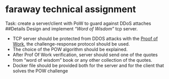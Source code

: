 # faraway technical assignment
Task: create a server/client with PoW to guard against DDoS attaches
##Details
Design and implement _“Word of Wisdom”_ tcp server. 
 - TCP server should be protected from DDOS attacks with the [Proof of Work](https://en.wikipedia.org/wiki/Proof_of_work), the challenge-response protocol should be used. 
 - The choice of the POW algorithm should be explained. 
 - After Prof Of Work verification, server should send one of the quotes from “word of wisdom” book or any other collection of the quotes. 
 - Docker file should be provided both for the server and for the client that solves the POW challenge
